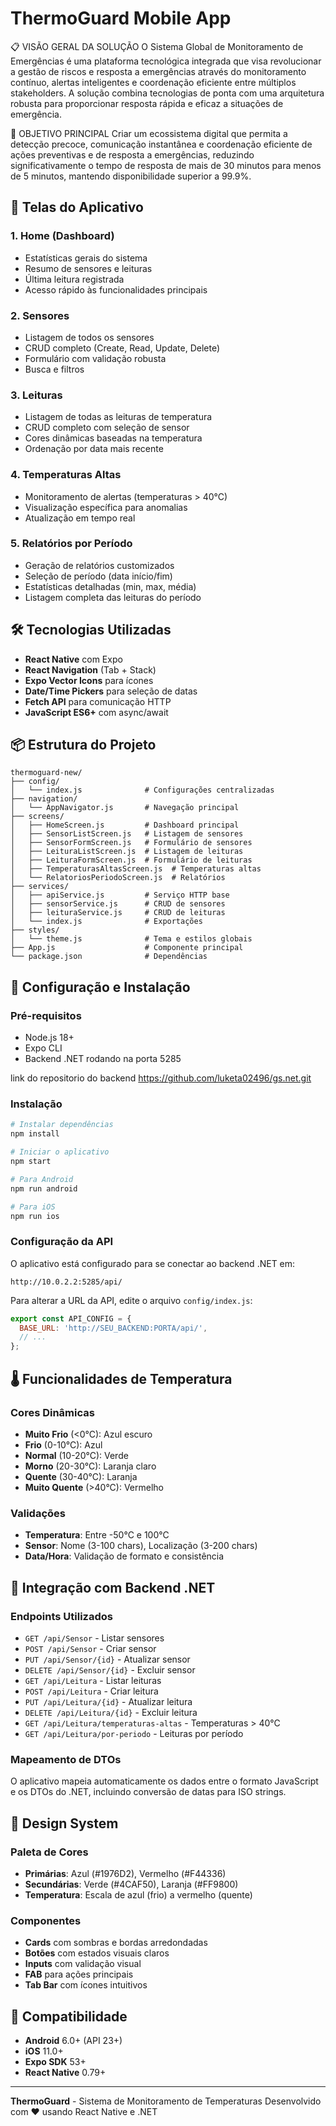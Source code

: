 # ThermoGuard Mobile App




📋 VISÃO GERAL DA SOLUÇÃO
O Sistema Global de Monitoramento de Emergências é uma plataforma tecnológica integrada que visa revolucionar a gestão de riscos e resposta a emergências através do monitoramento contínuo, alertas inteligentes e coordenação eficiente entre múltiplos stakeholders. A solução combina tecnologias de ponta com uma arquitetura robusta para proporcionar resposta rápida e eficaz a situações de emergência.


🎯 OBJETIVO PRINCIPAL
Criar um ecossistema digital que permita a detecção precoce, comunicação instantânea e coordenação eficiente de ações preventivas e de resposta a emergências, reduzindo significativamente o tempo de resposta de mais de 30 minutos para menos de 5 minutos, mantendo disponibilidade superior a 99.9%.

## 📱 Telas do Aplicativo

### 1. **Home (Dashboard)**
- Estatísticas gerais do sistema
- Resumo de sensores e leituras
- Última leitura registrada
- Acesso rápido às funcionalidades principais

### 2. **Sensores**
- Listagem de todos os sensores
- CRUD completo (Create, Read, Update, Delete)
- Formulário com validação robusta
- Busca e filtros

### 3. **Leituras**
- Listagem de todas as leituras de temperatura
- CRUD completo com seleção de sensor
- Cores dinâmicas baseadas na temperatura
- Ordenação por data mais recente

### 4. **Temperaturas Altas**
- Monitoramento de alertas (temperaturas > 40°C)
- Visualização específica para anomalias
- Atualização em tempo real

### 5. **Relatórios por Período**
- Geração de relatórios customizados
- Seleção de período (data início/fim)
- Estatísticas detalhadas (min, max, média)
- Listagem completa das leituras do período

## 🛠 Tecnologias Utilizadas

- **React Native** com Expo
- **React Navigation** (Tab + Stack)
- **Expo Vector Icons** para ícones
- **Date/Time Pickers** para seleção de datas
- **Fetch API** para comunicação HTTP
- **JavaScript ES6+** com async/await

## 📦 Estrutura do Projeto

```
thermoguard-new/
├── config/
│   └── index.js              # Configurações centralizadas
├── navigation/
│   └── AppNavigator.js       # Navegação principal
├── screens/
│   ├── HomeScreen.js         # Dashboard principal
│   ├── SensorListScreen.js   # Listagem de sensores
│   ├── SensorFormScreen.js   # Formulário de sensores
│   ├── LeituraListScreen.js  # Listagem de leituras
│   ├── LeituraFormScreen.js  # Formulário de leituras
│   ├── TemperaturasAltasScreen.js  # Temperaturas altas
│   └── RelatoriosPeriodoScreen.js  # Relatórios
├── services/
│   ├── apiService.js         # Serviço HTTP base
│   ├── sensorService.js      # CRUD de sensores
│   ├── leituraService.js     # CRUD de leituras
│   └── index.js              # Exportações
├── styles/
│   └── theme.js              # Tema e estilos globais
├── App.js                    # Componente principal
└── package.json              # Dependências
```

## 🔧 Configuração e Instalação

### Pré-requisitos
- Node.js 18+
- Expo CLI
- Backend .NET rodando na porta 5285


link do repositorio do backend  https://github.com/luketa02496/gs.net.git


### Instalação
```bash
# Instalar dependências
npm install

# Iniciar o aplicativo
npm start

# Para Android
npm run android

# Para iOS
npm run ios
```

### Configuração da API
O aplicativo está configurado para se conectar ao backend .NET em:
```
http://10.0.2.2:5285/api/
```

Para alterar a URL da API, edite o arquivo `config/index.js`:
```javascript
export const API_CONFIG = {
  BASE_URL: 'http://SEU_BACKEND:PORTA/api/',
  // ...
};
```

## 🌡️ Funcionalidades de Temperatura

### Cores Dinâmicas
- **Muito Frio** (<0°C): Azul escuro
- **Frio** (0-10°C): Azul
- **Normal** (10-20°C): Verde
- **Morno** (20-30°C): Laranja claro
- **Quente** (30-40°C): Laranja
- **Muito Quente** (>40°C): Vermelho

### Validações
- **Temperatura**: Entre -50°C e 100°C
- **Sensor**: Nome (3-100 chars), Localização (3-200 chars)
- **Data/Hora**: Validação de formato e consistência

## 🔄 Integração com Backend .NET

### Endpoints Utilizados
- `GET /api/Sensor` - Listar sensores
- `POST /api/Sensor` - Criar sensor
- `PUT /api/Sensor/{id}` - Atualizar sensor
- `DELETE /api/Sensor/{id}` - Excluir sensor
- `GET /api/Leitura` - Listar leituras
- `POST /api/Leitura` - Criar leitura
- `PUT /api/Leitura/{id}` - Atualizar leitura
- `DELETE /api/Leitura/{id}` - Excluir leitura
- `GET /api/Leitura/temperaturas-altas` - Temperaturas > 40°C
- `GET /api/Leitura/por-periodo` - Leituras por período

### Mapeamento de DTOs
O aplicativo mapeia automaticamente os dados entre o formato JavaScript e os DTOs do .NET, incluindo conversão de datas para ISO strings.

## 🎨 Design System

### Paleta de Cores
- **Primárias**: Azul (#1976D2), Vermelho (#F44336)
- **Secundárias**: Verde (#4CAF50), Laranja (#FF9800)
- **Temperatura**: Escala de azul (frio) a vermelho (quente)

### Componentes
- **Cards** com sombras e bordas arredondadas
- **Botões** com estados visuais claros
- **Inputs** com validação visual
- **FAB** para ações principais
- **Tab Bar** com ícones intuitivos

## 📱 Compatibilidade

- **Android** 6.0+ (API 23+)
- **iOS** 11.0+
- **Expo SDK** 53+
- **React Native** 0.79+




---

**ThermoGuard** - Sistema de Monitoramento de Temperaturas
Desenvolvido com ❤️ usando React Native e .NET

